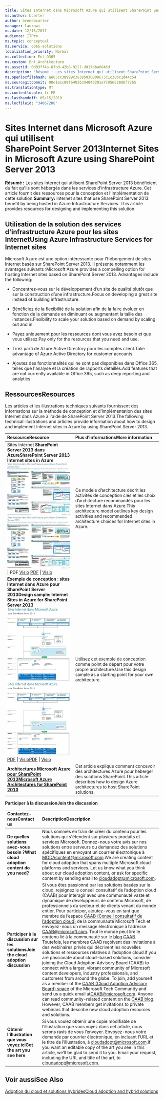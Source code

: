 ```yaml
---
title: Sites Internet dans Microsoft Azure qui utilisent SharePoint Server 2013
ms.author: bcarter
author: brendacarter
manager: laurawi
ms.date: 12/15/2017
audience: ITPro
ms.topic: conceptual
ms.service: o365-solutions
localization_priority: Normal
ms.collection: Ent_O365
ms.custom: Ent_Architecture
ms.assetid: 0d93ff4a-8fbd-42b8-9227-d817dba0046d
description: "Résumé : Les sites Internet qui utilisent SharePoint Server 2013 bénéficient du fait qu'ils sont hébergés dans services d'infrastructure Azure. Cet article fournit des ressources pour la conception et l'implémentation de cette solution."
ms.openlocfilehash: ae05cc38999c3838b030809673c1c30bc1d44c54
ms.sourcegitcommit: 08e1e1c09f64926394043291a77856620d6f72b5
ms.translationtype: MT
ms.contentlocale: fr-FR
ms.lasthandoff: 05/15/2019
ms.locfileid: "34067280"
---
```

# <a name="internet-sites-in-microsoft-azure-using-sharepoint-server-2013"></a><span data-ttu-id="253ca-104">Sites Internet dans Microsoft Azure qui utilisent SharePoint Server 2013</span><span class="sxs-lookup"><span data-stu-id="253ca-104">Internet Sites in Microsoft Azure using SharePoint Server 2013</span></span>

 <span data-ttu-id="253ca-p102">**Résumé :** Les sites Internet qui utilisent SharePoint Server 2013 bénéficient du fait qu'ils sont hébergés dans les services d'infrastructure Azure. Cet article fournit des ressources pour la conception et l'implémentation de cette solution.</span><span class="sxs-lookup"><span data-stu-id="253ca-p102">**Summary:** Internet sites that use SharePoint Server 2013 benefit by being hosted in Azure Infrastructure Services. This article provides resources for designing and implementing this solution.</span></span>
  
## <a name="using-azure-infrastructure-services-for-internet-sites"></a><span data-ttu-id="253ca-107">Utilisation de la solution des services d'infrastructure Azure pour les sites Internet</span><span class="sxs-lookup"><span data-stu-id="253ca-107">Using Azure Infrastructure Services for Internet sites</span></span>

<span data-ttu-id="253ca-p103">Microsoft Azure est une option intéressante pour l'hébergement de sites Internet basés sur SharePoint Server 2013. Il présente notamment les avantages suivants :</span><span class="sxs-lookup"><span data-stu-id="253ca-p103">Microsoft Azure provides a compelling option for hosting Internet sites based on SharePoint Server 2013. Advantages include the following:</span></span>
  
- <span data-ttu-id="253ca-110">Concentrez-vous sur le développement d’un site de qualité plutôt que sur la construction d’une infrastructure.</span><span class="sxs-lookup"><span data-stu-id="253ca-110">Focus on developing a great site instead of building infrastructure.</span></span>
    
- <span data-ttu-id="253ca-111">Bénéficiez de la flexibilité de la solution afin de la faire évoluer en fonction de la demande en diminuant ou augmentant la taille des instances.</span><span class="sxs-lookup"><span data-stu-id="253ca-111">Flexibility to scale your solution based on demand by scaling out and in.</span></span>
    
- <span data-ttu-id="253ca-112">Payez uniquement pour les ressources dont vous avez besoin et que vous utilisez.</span><span class="sxs-lookup"><span data-stu-id="253ca-112">Pay only for the resources that you need and use.</span></span>
    
- <span data-ttu-id="253ca-113">Tirez parti de Azure Active Directory pour les comptes client.</span><span class="sxs-lookup"><span data-stu-id="253ca-113">Take advantage of Azure Active Directory for customer accounts.</span></span>
    
- <span data-ttu-id="253ca-114">Ajoutez des fonctionnalités qui ne sont pas disponibles dans Office 365, telles que l'analyse et la création de rapports détaillés.</span><span class="sxs-lookup"><span data-stu-id="253ca-114">Add features that are not currently available in Office 365, such as deep reporting and analytics.</span></span>
    
## <a name="resources"></a><span data-ttu-id="253ca-115">Ressources</span><span class="sxs-lookup"><span data-stu-id="253ca-115">Resources</span></span>

<span data-ttu-id="253ca-116">Les articles et les illustrations techniques suivants fournissent des informations sur la méthode de conception et d'implémentation des sites Internet dans Azure à l'aide de SharePoint Server 2013.</span><span class="sxs-lookup"><span data-stu-id="253ca-116">The following technical illustrations and articles provide information about how to design and implement Internet sites in Azure by using SharePoint Server 2013.</span></span>
  
|<span data-ttu-id="253ca-117">**Ressource**</span><span class="sxs-lookup"><span data-stu-id="253ca-117">**Resource**</span></span>|<span data-ttu-id="253ca-118">**Plus d’informations**</span><span class="sxs-lookup"><span data-stu-id="253ca-118">**More information**</span></span>|
|:-----|:-----|
|<span data-ttu-id="253ca-119">Sites Internet **SharePoint Server 2013 dans Azure**</span><span class="sxs-lookup"><span data-stu-id="253ca-119">**SharePoint Server 2013 Internet sites in Azure**</span></span> <br/> <span data-ttu-id="253ca-120">[![Image de sites Internet dans Azure utilisant SharePoint](media/MS-AZ-SPInternetSites.jpg)          ](https://go.microsoft.com/fwlink/p/?LinkId=392552)</span><span class="sxs-lookup"><span data-stu-id="253ca-120">[![Image of Internet sites in Azure using SharePoint](media/MS-AZ-SPInternetSites.jpg)          ](https://go.microsoft.com/fwlink/p/?LinkId=392552)</span></span> <br/> <span data-ttu-id="253ca-121">[](https://go.microsoft.com/fwlink/p/?LinkId=392552)\| PDF [           ](https://go.microsoft.com/fwlink/p/?LinkId=392551) [Visio](https://go.microsoft.com/fwlink/p/?LinkId=392551)  </span><span class="sxs-lookup"><span data-stu-id="253ca-121">[PDF](https://go.microsoft.com/fwlink/p/?LinkId=392552)  \| [          ](https://go.microsoft.com/fwlink/p/?LinkId=392551)[Visio](https://go.microsoft.com/fwlink/p/?LinkId=392551)</span></span> <br/> |<span data-ttu-id="253ca-122">Ce modèle d’architecture décrit les activités de conception clés et les choix d’architecture recommandés pour les sites Internet dans Azure.</span><span class="sxs-lookup"><span data-stu-id="253ca-122">This architecture model outlines key design activities and recommended architecture choices for Internet sites in Azure.</span></span>  <br/> |
|<span data-ttu-id="253ca-123">**Exemple de conception : sites Internet dans Azure pour SharePoint Server 2013**</span><span class="sxs-lookup"><span data-stu-id="253ca-123">**Design sample: Internet Sites in Azure for SharePoint Server 2013**</span></span> <br/> <span data-ttu-id="253ca-124">[![Image de l’exemple de conception : sites Internet dans Microsoft Azure pour SharePoint 2013](media/MS-AZ-InternetSitesDesignSample.jpg)          ](https://go.microsoft.com/fwlink/p/?LinkId=392549)</span><span class="sxs-lookup"><span data-stu-id="253ca-124">[![Image of the Design sample: Internet sites in Microsoft Azure for SharePoint 2013](media/MS-AZ-InternetSitesDesignSample.jpg)          ](https://go.microsoft.com/fwlink/p/?LinkId=392549)</span></span> <br/> <span data-ttu-id="253ca-125">[PDF](https://go.microsoft.com/fwlink/p/?LinkId=392549)  \| [Visio](https://go.microsoft.com/fwlink/p/?LinkId=392548)</span><span class="sxs-lookup"><span data-stu-id="253ca-125">[PDF](https://go.microsoft.com/fwlink/p/?LinkId=392549)  \| [Visio](https://go.microsoft.com/fwlink/p/?LinkId=392548)</span></span> <br/> |<span data-ttu-id="253ca-126">Utilisez cet exemple de conception comme point de départ pour votre propre architecture.</span><span class="sxs-lookup"><span data-stu-id="253ca-126">Use this design sample as a starting point for your own architecture.</span></span>  <br/> |
|<span data-ttu-id="253ca-127">**[Architectures Microsoft Azure pour SharePoint 2013](microsoft-azure-architectures-for-sharepoint-2013.md)**</span><span class="sxs-lookup"><span data-stu-id="253ca-127">**[Microsoft Azure Architectures for SharePoint 2013](microsoft-azure-architectures-for-sharepoint-2013.md)**</span></span> <br/> |<span data-ttu-id="253ca-128">Cet article explique comment concevoir des architectures Azure pour héberger des solutions SharePoint.</span><span class="sxs-lookup"><span data-stu-id="253ca-128">This article describes how to design Azure architectures to host SharePoint solutions.</span></span>  <br/> |

   
<span data-ttu-id="253ca-129">**Participer à la discussion**</span><span class="sxs-lookup"><span data-stu-id="253ca-129">**Join the discussion**</span></span>

|<span data-ttu-id="253ca-130">**Contactez-nous**</span><span class="sxs-lookup"><span data-stu-id="253ca-130">**Contact us**</span></span>|<span data-ttu-id="253ca-131">**Description**</span><span class="sxs-lookup"><span data-stu-id="253ca-131">**Description**</span></span>|
|:-----|:-----|
|<span data-ttu-id="253ca-132">**De quelles solutions avez-vous besoin ?**</span><span class="sxs-lookup"><span data-stu-id="253ca-132">**What cloud adoption content do you need?**</span></span> <br/> |<span data-ttu-id="253ca-p104">Nous sommes en train de créer du contenu pour les solutions qui s'étendent sur plusieurs produits et services Microsoft. Donnez-nous votre avis sur nos solutions entre serveurs ou demandez des solutions spécifiques en envoyant un courrier électronique à [MODAcontent@microsoft.com](mailto:cloudadopt@microsoft.com?Subject=[Cloud%20Adoption%20Content%20Feedback]:%20).</span><span class="sxs-lookup"><span data-stu-id="253ca-p104">We are creating content for cloud adoption that spans multiple Microsoft cloud platforms and services. Let us know what you think about our cloud adoption content, or ask for specific content by sending email to [cloudadopt@microsoft.com](mailto:cloudadopt@microsoft.com?Subject=[Cloud%20Adoption%20Content%20Feedback]:%20).  </span></span><br/> |
|<span data-ttu-id="253ca-135">**Participer à la discussion sur les solutions**</span><span class="sxs-lookup"><span data-stu-id="253ca-135">**Join the cloud adoption discussion**</span></span> <br/> |<span data-ttu-id="253ca-p105">Si vous êtes passionné par les solutions basées sur le cloud, rejoignez le conseil consultatif de l’adoption cloud (CAAB) pour interagir avec une communauté vaste et dynamique de développeurs de contenu Microsoft, de professionnels du secteur et de clients venant du monde entier. Pour participer, ajoutez-vous en tant que membre de l’espace [CAAB (Conseil consultatif de l’adoption cloud)](https://aka.ms/caab) de la communauté Microsoft Tech et envoyez-nous un message électronique à l’adresse [CAAB@microsoft.com](mailto:caab@microsoft.com?Subject=I%20just%20joined%20the%20Cloud%20Adoption%20Advisory%20Board!). Tout le monde peut lire le contenu lié à la communauté sur le [blog CAAB](https://blogs.technet.com/b/solutions_advisory_board/). Toutefois, les membres CAAB reçoivent des invitations à des webinaires privés qui décrivent les nouvelles solutions et ressources relatives à l’adoption cloud.</span><span class="sxs-lookup"><span data-stu-id="253ca-p105">If you are passionate about cloud-based solutions, consider joining the Cloud Adoption Advisory Board (CAAB) to connect with a larger, vibrant community of Microsoft content developers, industry professionals, and customers from around the globe. To join, add yourself as a member of the [CAAB (Cloud Adoption Advisory Board) space](https://aka.ms/caab) of the Microsoft Tech Community and send us a quick email at[CAAB@microsoft.com](mailto:caab@microsoft.com?Subject=I%20just%20joined%20the%20Cloud%20Adoption%20Advisory%20Board!). Anyone can read community-related content on the [CAAB blog](https://blogs.technet.com/b/solutions_advisory_board/). However, CAAB members get invitations to private webinars that describe new cloud adoption resources and solutions.  </span></span><br/> |
|<span data-ttu-id="253ca-140">**Obtenir l'illustration que vous voyez ici**</span><span class="sxs-lookup"><span data-stu-id="253ca-140">**Get the art you see here**</span></span> <br/> |<span data-ttu-id="253ca-p106">Si vous voulez obtenir une copie modifiable de l’illustration que vous voyez dans cet article, nous serons ravis de vous l’envoyer. Envoyez-nous votre demande par courrier électronique, en incluant l’URL et le titre de l’illustration, à [cloudadopt@microsoft.com](mailto:cloudadopt@microsoft.com?subject=[Art%20Request]:%20).</span><span class="sxs-lookup"><span data-stu-id="253ca-p106">If you want an editable copy of the art you see in this article, we'll be glad to send it to you. Email your request, including the URL and title of the art, to [cloudadopt@microsoft.com](mailto:cloudadopt@microsoft.com?subject=[Art%20Request]:%20).  </span></span><br/> |
   
## <a name="see-also"></a><span data-ttu-id="253ca-143">Voir aussi</span><span class="sxs-lookup"><span data-stu-id="253ca-143">See Also</span></span>

[<span data-ttu-id="253ca-144">Adoption du cloud et solutions hybrides</span><span class="sxs-lookup"><span data-stu-id="253ca-144">Cloud adoption and hybrid solutions</span></span>](cloud-adoption-and-hybrid-solutions.md)



